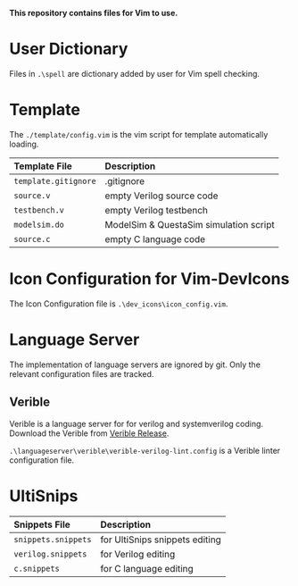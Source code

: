 **This repository contains files for Vim to use.**


# User Dictionary

Files in `.\spell` are dictionary added by user for Vim spell checking.


# Template

The `./template/config.vim` is the vim script for template automatically loading.

|Template File          |Description                                |
|:---                   |:---                                       |
|`template.gitignore`   |.gitignore                                 |
|`source.v`             |empty Verilog source code                  |
|`testbench.v`          |empty Verilog testbench                    |
|`modelsim.do`          |ModelSim & QuestaSim simulation script     |
|`source.c`             |empty C language code                      |


# Icon Configuration for Vim-DevIcons

The Icon Configuration file is `.\dev_icons\icon_config.vim`.


# Language Server

The implementation of language servers are ignored by git.
Only the relevant configuration files are tracked.


## Verible

Verible is a language server for for verilog and systemverilog coding.
Download the Verible from [Verible Release](https://github.com/chipsalliance/verible/releases).

`.\languageserver\verible\verible-verilog-lint.config` is a Verible linter configuration file.


# UltiSnips

|Snippets File              |Description                    |
|:---                       |:---                           |
|`snippets.snippets`        |for UltiSnips snippets editing |
|`verilog.snippets`         |for Verilog editing            |
|`c.snippets`               |for C language editing         |



